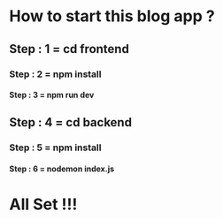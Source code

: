 # How to start this blog app ?

## Step : 1 = cd frontend
### Step : 2 = npm install
#### Step : 3 = npm run dev


## Step : 4 = cd backend
### Step : 5 = npm install
#### Step : 6 = nodemon index.js

# All Set !!!
